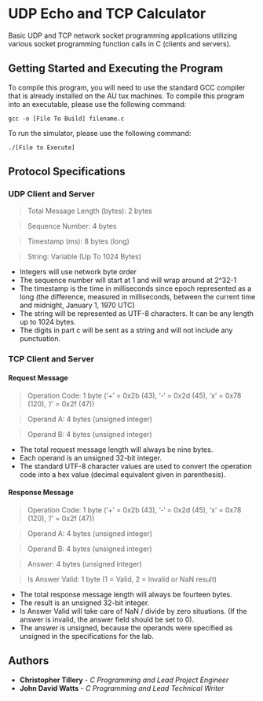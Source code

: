 # UDP Echo and TCP Calculator
Basic UDP and TCP network socket programming applications utilizing various socket programming function calls in C (clients and servers).

## Getting Started and Executing the Program
To compile this program, you will need to use the standard GCC compiler that is already installed on the AU tux machines. To compile this program into an executable, please use the following command:
```
gcc -o [File To Build] filename.c
```

To run the simulator, please use the following command: 
```
./[File to Execute]
```

## Protocol Specifications

### UDP Client and Server
> Total Message Length (bytes): 2 bytes

> Sequence Number: 4 bytes

> Timestamp (ms): 8 bytes (long)

> String: Variable (Up To 1024 Bytes)

* Integers will use network byte order
* The sequence number will start at 1 and will wrap around at 2^32-1
* The timestamp is the time in milliseconds since epoch represented as a long (the difference, measured in milliseconds, between the current time and midnight, January 1, 1970 UTC)
* The string will be represented as UTF-8 characters. It can be any length up to 1024 bytes.
* The digits in part c will be sent as a string and will not include any punctuation.

### TCP Client and Server
#### Request Message
> Operation Code: 1 byte (‘+’ = 0x2b (43), ‘-‘ = 0x2d (45), ‘x’ = 0x78 (120), ‘/’ = 0x2f (47))

> Operand A: 4 bytes (unsigned integer)

> Operand B: 4 bytes (unsigned integer)

* The total request message length will always be nine bytes.
* Each operand is an unsigned 32-bit integer.
* The standard UTF-8 character values are used to convert the operation code into a hex value (decimal equivalent given in parenthesis).

#### Response Message
> Operation Code: 1 byte (‘+’ = 0x2b (43), ‘-‘ = 0x2d (45), ‘x’ = 0x78 (120), ‘/’ = 0x2f (47))

> Operand A: 4 bytes (unsigned integer)

> Operand B: 4 bytes (unsigned integer)

> Answer: 4 bytes (unsigned integer)

> Is Answer Valid: 1 byte (1 = Valid, 2 = Invalid or NaN result)

* The total response message length will always be fourteen bytes.
* The result is an unsigned 32-bit integer.
* Is Answer Valid will take care of NaN / divide by zero situations. (If the answer is invalid, the answer field should be set to 0).
* The answer is unsigned, because the operands were specified as unsigned in the specifications for the lab.

## Authors

* **Christopher Tillery** - *C Programming and Lead Project Engineer*
* **John David Watts** - *C Programming and Lead Technical Writer*
